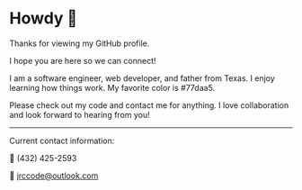 # Howdy 👋 

Thanks for viewing my GitHub profile. 

I hope you are here so we can connect! 

I am a software engineer, web developer, and father from Texas. I enjoy learning how things work. My favorite color is #77daa5. 

Please check out my code and contact me for anything. I love collaboration and look forward to hearing from you!




<hr />


Current contact information:


📱 (432) 425-2593


📧 jrccode@outlook.com






<!--
**JRCcoding/JRCcoding** is a ✨ _special_ ✨ repository because its `README.md` (this file) appears on your GitHub profile.

Here are some ideas to get you started:

- 🔭 I’m currently working on ...
- 🌱 I’m currently learning ...
- 👯 I’m looking to collaborate on ...
- 🤔 I’m looking for help with ...
- 💬 Ask me about ...
- 📫 How to reach me: ...
- 😄 Pronouns: ...
- ⚡ Fun fact: ...
-->
